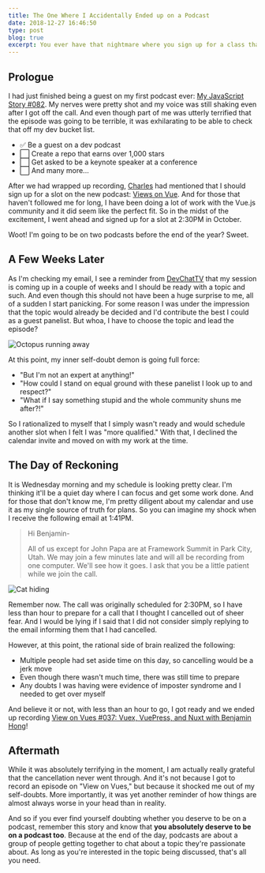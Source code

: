 ```yaml
---
title: The One Where I Accidentally Ended up on a Podcast
date: 2018-12-27 16:46:50
type: post
blog: true
excerpt: You ever have that nightmare where you sign up for a class that you forget to drop out of and end up needing to take the final at the end of the semester? Well, this one doesn't fall too far from the tree.
---
```


## Prologue

I had just finished being a guest on my first podcast ever: [My JavaScript Story #082](https://devchat.tv/my-javascript-story/mjs-082-benjamin-hong/). My nerves were pretty shot and my voice was still shaking even after I got off the call. And even though part of me was utterly terrified that the episode was going to be terrible, it was exhilarating to be able to check that off my dev bucket list.

- :white_check_mark: Be a guest on a dev podcast
- :white_large_square: Create a repo that earns over 1,000 stars
- :white_large_square: Get asked to be a keynote speaker at a conference
- :white_large_square: And many more...

After we had wrapped up recording, [Charles](https://twitter.com/cmaxw) had mentioned that I should sign up for a slot on the new podcast: [Views on Vue](https://devchat.tv/views-on-vue/). And for those that haven't followed me for long, I have been doing a lot of work with the Vue.js community and it did seem like the perfect fit. So in the midst of the excitement, I went ahead and signed up for a slot at 2:30PM in October.

Woot! I'm going to be on two podcasts before the end of the year? Sweet.

## A Few Weeks Later

As I'm checking my email, I see a reminder from [DevChatTV](https://devchat.tv/) that my session is coming up in a couple of weeks and I should be ready with a topic and such. And even though this should not have been a huge surprise to me, all of a sudden I start panicking. For some reason I was under the impression that the topic would already be decided and I'd contribute the best I could as a guest panelist. But whoa, I have to choose the topic and lead the episode?

![Octopus running away](https://media.giphy.com/media/6h4z4b3v6XWxO/giphy.gif)

At this point, my inner self-doubt demon is going full force:

- "But I'm not an expert at anything!"
- "How could I stand on equal ground with these panelist I look up to and respect?"
- "What if I say something stupid and the whole community shuns me after?!"

So I rationalized to myself that I simply wasn't ready and would schedule another slot when I felt I was "more qualified." With that, I declined the calendar invite and moved on with my work at the time.

## The Day of Reckoning

It is Wednesday morning and my schedule is looking pretty clear. I'm thinking it'll be a quiet day where I can focus and get some work done. And for those that don't know me, I'm pretty diligent about my calendar and use it as my single source of truth for plans. So you can imagine my shock when I receive the following email at 1:41PM.

> Hi Benjamin-
>
> All of us except for John Papa are at Framework Summit in Park City, Utah. We may join a few minutes late and will all be recording from one computer. We'll see how it goes. I ask that you be a little patient while we join the call.

![Cat hiding](https://media.giphy.com/media/b0ebYAjHpFqZG/giphy.gif)

Remember now. The call was originally scheduled for 2:30PM, so I have less than hour to prepare for a call that I thought I cancelled out of sheer fear. And I would be lying if I said that I did not consider simply replying to the email informing them that I had cancelled. 

However, at this point, the rational side of brain realized the following:

- Multiple people had set aside time on this day, so cancelling would be a jerk move
- Even though there wasn't much time, there was still time to prepare
- Any doubts I was having were evidence of imposter syndrome and I needed to get over myself

And believe it or not, with less than an hour to go, I got ready and we ended up recording [View on Vues #037: Vuex, VuePress, and Nuxt with Benjamin Hong](https://devchat.tv/views-on-vue/vov-037-benjamin-hong/)!

## Aftermath

While it was absolutely terrifying in the moment, I am actually really grateful that the cancellation never went through. And it's not because I got to record an episode on "View on Vues," but because it shocked me out of my self-doubts. More importantly, it was yet another reminder of how things are almost always worse in your head than in reality.

And so if you ever find yourself doubting whether you deserve to be on a podcast, remember this story and know that **you absolutely deserve to be on a podcast too**. Because at the end of the day, podcasts are about a group of people getting together to chat about a topic they're passionate about. As long as you're interested in the topic being discussed, that's all you need.

